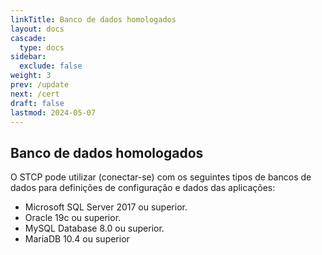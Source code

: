 ```yaml
---
linkTitle: Banco de dados homologados
layout: docs
cascade:
  type: docs
sidebar:
  exclude: false
weight: 3
prev: /update
next: /cert
draft: false
lastmod: 2024-05-07
---
```

## Banco de dados homologados

O STCP pode utilizar (conectar-se) com os seguintes tipos de bancos de dados para definições de configuração e dados das aplicações:

* Microsoft SQL Server 2017 ou superior.
* Oracle 19c ou superior.
* MySQL Database 8.0 ou superior.
* MariaDB 10.4 ou superior


